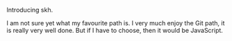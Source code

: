 Introducing skh.

I am not sure yet what my favourite path is. I very much enjoy the Git path, it is really very well done. But if I have to choose, then it would be JavaScript.

